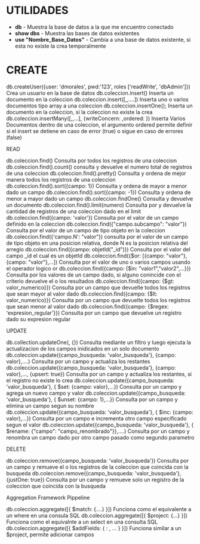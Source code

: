 # UTILIDADES

* **db** - Muestra la base de datos a la que me encuentro conectado
* **show dbs** - Muestra las bases de datos existentes
* **use "Nombre_Base_Datos"** - Cambia a una base de datos existente, si esta no existe la crea temporalmente


# CREATE

db.createUser({user: 'dmorales', pwd:'123', roles ['readWrite', 'dbAdmin']})                                  Crea un usuario en la base de datos
db.coleccion.insert(<document>)                                                                               Inserta un documento en la coleccion
db.coleccion.insert([<document>,<document1>,....])                                                            Inserta uno o varios documentos tipo array a una coleccion
db.coleccion.insertOne(<document>);                                                                           Inserta un documento en la coleccion, si la coleccion no existe la crea
db.coleccion.insertMany([<document>,<document1>,...], {writeConcern: <document>,ordered: <boolean>})          Inserta Varios Documentos dentro de una coleccion, el argumento ordered permite definir si el insert se detiene en caso de error (true) o sigue en caso de errores (false)

READ

db.coleccion.find()                                                                                           Consulta por todos los registros de una coleccion
db.coleccion.find().count()                                                                                   consulta y devuelve el numero total de registros de una coleccion
db.coleccion.find().pretty()                                                                                  Consulta y ordena de mejor manera todos los registros de una coleccion
db.coleccion.find().sort({campo: 1})                                                                          Consulta y ordena de mayor a menor dado un campo
db.coleccion.find().sort({campo: -1})                                                                         Consulta y ordena de menor a mayor dado un campo
db.coleccion.findOne()                                                                                        Consulta y devuelve un documento
db.coleccion.find().limit(numero)                                                                             Consulta por y devuelve la cantidad de registros de una coleccion dado en el limit
db.coleccion.find({campo: 'valor'})                                                                           Consulta por el valor de un campo definido en la coleccion
db.coleccion.find({"campo.subcampo": "valor"})                                                                Consulta por el valor de un campo de tipo objeto en la coleccion
db.coleccion.find({'campo.N': "valor"})                                                                       consulta por el valor de un campo de tipo objeto en una posicion relativa, donde N es la posicion relativa del arreglo
db.coleccion.find({campo: objetId("_id")})                                                                    Consulta por el valor del campo _id el cual es un objetId
db.coleccion.find({$or: [{campo: "valor"}, {campo: "valor"},...])                                             Consulta por el valor de uno o varios campos usando el operador logico or
db.coleccion.find({campo: {$in: "valor1","valor2",...}})                                                      Consulta por los valores de un campo dado, si alguno conincide con el criterio devuelve el o los resultados
db.coleccion.find({campo: {$gt: valor_numerico}})                                                             Consulta por un campo que devuelte todos los registros que sean mayor al valor dado
db.coleccion.find({campo: {$lt: valor_numerico}})                                                             Consulta por un campo que devuelte todos los registros que sean menor al valor dado
db.coleccion.find({campo: {$regex: 'expresion_regular'}})                                                     Consulta por un campo que devuelve un registro dado su expresion regular


UPDATE

db.collection.updateOne(<filtro>, <update>{<document>})                                                       Consulta mediante un filtro y luego ejecuta la actualizacion de los campos inidicados en un solo documento
db.coleccion.update({campo_busqueda: 'valor_busqueda'}, {campo: valor},....)                                  Consulta por un campo y actualiza los restantes
db.coleccion.update({campo_busqueda: 'valor_busqueda'}, {campo: valor},..., {upsert: true})                   Consulta por un campo y actualiza los restantes, si el registro no existe lo crea
db.coleccion.update({campo_busqueda: 'valor_busqueda'}, { $set: {campo: valor},...})                          Consulta por un campo y agrega un nuevo campo y valor
db.coleccion.update({campo_busqueda: 'valor_busqueda'}, { $unset: {campo: 1},...})                            Consulta por un campo y elimina un campo segun su nombre
db.coleccion.update({campo_busqueda: 'valor_busqueda'}, { $inc: {campo: valor},...})                          Consulta por un campo e incrementa otro campo especificado segun el valor
db.coleccion.update({campo_busqueda: 'valor_busqueda'}, { $rename: {"campo": "campo_renombrado"}},....)       Consulta por un campo y renombra un campo dado por otro campo pasado como segundo parametro

DELETE

db.coleccion.remove({campo_busqueda: 'valor_busqueda'})                                                       Consulta por un campo y remueve el o los registros de la coleccion que coincida con la busqueda
db.coleccion.remove({campo_busqueda: 'valor_busqueda'}, {justOne: true})                                      Consulta por un campo y remueve solo un registro de la coleccion que coincida con la busqueda




Aggregation Framework Pippeline

db.coleccion.aggregate([{ $match: {....} }])                                                                  Funciona como el equivalente a un where en una consula SQL
db.coleccion.aggregate([{ $project: {...} }])                                                                 Funciona como el equivalnte a un select en una consulta SQL
db.coleccion.aggregate([{ $addFields: { <newField>: <expression>, ... } }])                                   Funciona similar a un $project, permite adicionar campos
